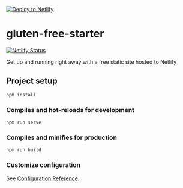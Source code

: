[![Deploy to Netlify](https://www.netlify.com/img/deploy/button.svg)](https://app.netlify.com/start/deploy?repository=https://github.com/Tocseoj/gluten-free-starter/)

# gluten-free-starter

[![Netlify Status](https://api.netlify.com/api/v1/badges/3afbd52b-fc0b-48f6-91f0-5804a4043ea2/deploy-status)](https://app.netlify.com/sites/gluten-free-starter/deploys)

Get up and running right away with a free static site hosted to Netlify

## Project setup

```
npm install
```

### Compiles and hot-reloads for development

```
npm run serve
```

### Compiles and minifies for production

```
npm run build
```

### Customize configuration

See [Configuration Reference](https://cli.vuejs.org/config/).
